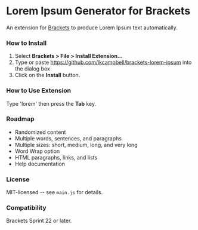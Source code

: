 # Lorem Ipsum Generator for Brackets
An extension for [Brackets](https://github.com/adobe/brackets/) to produce Lorem Ipsum text automatically.

### How to Install
1. Select **Brackets > File > Install Extension...**
2. Type or paste https://github.com/lkcampbell/brackets-lorem-ipsum into the dialog box
3. Click on the **Install** button.

### How to Use Extension
Type 'lorem' then press the **Tab** key.

### Roadmap

* Randomized content
* Multiple words, sentences, and paragraphs
* Multiple sizes: short, medium, long, and very long
* Word Wrap option
* HTML paragraphs, links, and lists
* Help documentation

### License
MIT-licensed -- see `main.js` for details.

### Compatibility
Brackets Sprint 22 or later.

